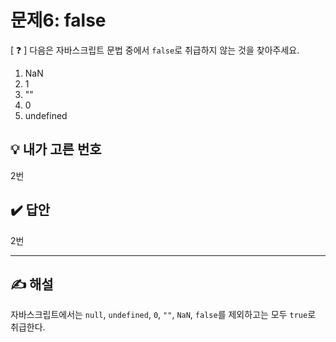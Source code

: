 # 문제6: false

[ ❓ ] 다음은 자바스크립트 문법 중에서 `false`로 취급하지 않는 것을 찾아주세요.

1. NaN
2. 1
3. ""
4. 0
5. undefined


## 💡 내가 고른 번호 
2번

## ✔️ 답안 
2번

---
## ✍️ 해설
자바스크립트에서는 `null`, `undefined`, `0`, `""`, `NaN`, `false`를 제외하고는 모두 `true`로 취급한다.  